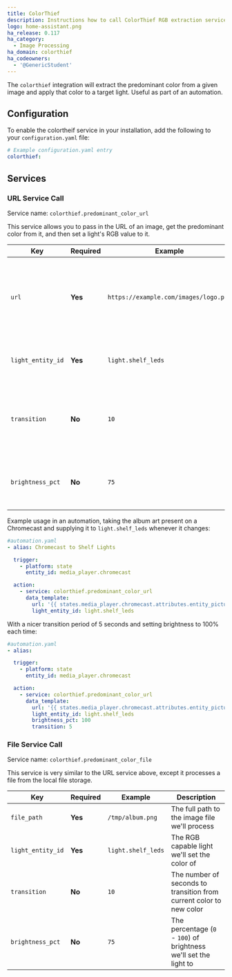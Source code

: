 ```yaml
---
title: ColorThief
description: Instructions how to call ColorThief RGB extraction service.
logo: home-assistant.png
ha_release: 0.117
ha_category:
  - Image Processing
ha_domain: colorthief
ha_codeowners:
  - '@GenericStudent'
---
```


The `colorthief` integration will extract the predominant color from a given image and apply that color to a target light.
Useful as part of an automation.


## Configuration

To enable the colortheif service in your installation, add the following to your `configuration.yaml` file:

```yaml
# Example configuration.yaml entry
colorthief:
```

## Services

### URL Service Call

Service name: `colorthief.predominant_color_url`

This service allows you to pass in the URL of an image, get the predominant color from it, and then set a light's RGB value to it.

|Key               | Required | Example                               | Description                                                                   |
|------------------|----------|---------------------------------------|-------------------------------------------------------------------------------|
|`url`             | **Yes**  | `https://example.com/images/logo.png` | The full URL (including schema, `http://`, `https://`) of the image to process|
|`light_entity_id` | **Yes**  | `light.shelf_leds`                    | The RGB capable light we'll set the color of                                  |
|`transition`      | **No**   | `10`                                  | The number of seconds to transition from current color to new color           |
|`brightness_pct`  | **No**   | `75`                                  | The percentage (`0` - `100`) of brightness we'll set the light to             |

Example usage in an automation, taking the album art present on a Chromecast and supplying it to `light.shelf_leds` whenever it changes:
```yaml
#automation.yaml
- alias: Chromecast to Shelf Lights

  trigger:
    - platform: state
      entity_id: media_player.chromecast

  action:
    - service: colorthief.predominant_color_url
      data_template:
        url: '{{ states.media_player.chromecast.attributes.entity_picture }}'
        light_entity_id: light.shelf_leds
```

With a nicer transition period of 5 seconds and setting brightness to 100% each time:
```yaml
#automation.yaml
- alias:

  trigger:
    - platform: state
      entity_id: media_player.chromecast

  action:
    - service: colorthief.predominant_color_url
      data_template:
        url: '{{ states.media_player.chromecast.attributes.entity_picture }}'
        light_entity_id: light.shelf_leds
        brightness_pct: 100
        transition: 5
```

### File Service Call

Service name: `colorthief.predominant_color_file`

This service is very similar to the URL service above, except it processes a file from the local file storage.

|Key               | Required | Example            | Description                                                        |
|------------------|----------|--------------------|--------------------------------------------------------------------|
|`file_path`       | **Yes**  | `/tmp/album.png`   | The full path to the image file we'll process                      |
|`light_entity_id` | **Yes**  | `light.shelf_leds` | The RGB capable light we'll set the color of                       |
|`transition`      | **No**   | `10`               | The number of seconds to transition from current color to new color|
|`brightness_pct`  | **No**   | `75`               | The percentage (`0` - `100`) of brightness we'll set the light to  |
